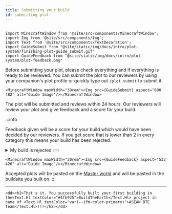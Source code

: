 ```yaml
---
title: Submitting your build
id: submitting-plot
---
```

```mdx-code-block

import MinecraftWindow from '@site/src/components/MinecraftWindow';
import Img from '@site/src/components/Img';
import Text from '@site/src/components/TextDecoration';
import GuideSubmit from "@site/static/img/docs/intro/plot-system/finishing-plot/guide_submit.gif"
import GuideFeedback from "@site/static/img/docs/intro/plot-system/plot-feedback.png"

```

Before submitting your plot, please check everything and if everything is ready to be reviewed. You can submit the plot to our reviewers by using your companion's plot profile or quickly type out `/plot submit` to submit it.

```mdx-code-block
<MinecraftWindow maxWidth="30rem"><Img src={GuideSubmit} aspect="600 482" alt="Guide Image"/></MinecraftWindow>
```

The plot will be submitted and reviews within 24 hours. Our reviewers will review your plot and give feedback and a score for your build.

:::info

Feedback given will be a score for your build which would have been decided by our reviewers.
If you get score that is lower than 2 in every category this means your build has been rejected.

<details>
<summary>My build is rejected <small>❔❔❔</small></summary> 
Don't worry, everyone makes mistakes. Go back to your plot and you'll see improvement message from the reviewer to help you fix it.
Submit your plot again with your improvement and you'll suddenly get approved by our member!
</details>

```mdx-code-block
<MinecraftWindow maxWidth="30rem"><Img src={GuideFeedback} aspect="533 426" alt="Guide Image"/></MinecraftWindow>
```

Accepted plots will be pasted on the [Master world](../../visiting#1-master-server) and will be pasted in the buildsite you built on.
:::

---

```mdx-code-block
<dd><h2>That's it. You successfully built your first building in the<Text.Hl textColor="#4fb925">BuildTheEarth</Text.Hl> project in name of <Text.Hl textColor="var(--ifm-color-primary)">ASEAN BTE Team</Text.Hl>!!!</h2></dd>
```